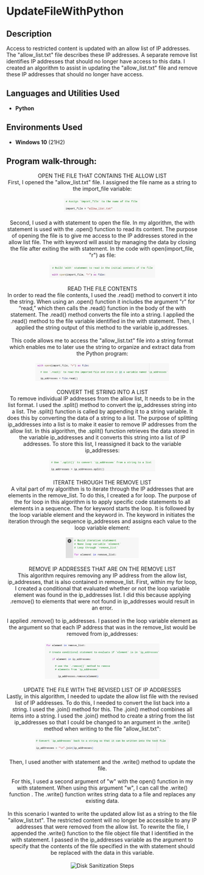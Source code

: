 <h1>UpdateFileWithPython</h1>

<h2>Description</h2>
Access to restricted content is updated with an allow list of IP addresses. The "allow_list.txt" file describes these IP addresses. A separate remove list identifies IP addresses that should no longer have access to this data. I created an algorithm to assist in updating the "allow_list.txt" file and remove these IP addresses that should no longer have access.
<br />


<h2>Languages and Utilities Used</h2>

- <b>Python</b> 

<h2>Environments Used </h2>

- <b>Windows 10</b> (21H2)

<h2>Program walk-through:</h2>

<p align="center">
OPEN THE FILE THAT CONTAINS THE ALLOW LIST <br/>
 First, I opened the "allow_list.txt" file. I assigned the file name as a string to the import_file variable: <br/>
<br />
<img src="https://github.com/DanielYoon82/UpdateFileWithPython/blob/main/Assign%20import%20image.jpg" height="40%" width="40%" alt="Disk Sanitization Steps"/>
<br />
<br />
Second, I used a with statement to open the file. In my algorithm, the with statement is used with the .open() function to read its content. The purpose of opening the file is to give me  access to the IP addresses stored in the allow list file. The with keyword will assist by managing the data by closing the file after exiting the with statement. In the code with open(import_file, "r") as file: <br />
<br />                                                                                                                                                    <img src="https://github.com/DanielYoon82/UpdateFileWithPython/blob/main/Buildwith.jpg" height="55%" width="55%" alt="Disk Sanitization Steps"/>
<br />
<br />
READ THE FILE CONTENTS <br />
In order to read the file contents, I used the .read() method to convert it into the string. When using an .open() function it includes the argument "r" for “read,” which then calls the .read() function in the body of the with statement. The .read() method converts the file into a string. I applied the .read() method to the file variable identified in the with statement. Then, I applied the string output of this method to the variable ip_addresses. <br /> 
 <br />
 This code allows me to access the "allow_list.txt" file into a string format which enables me to later use the string to organize and extract data from the Python program: <br />
<br />
<img src="https://github.com/DanielYoon82/UpdateFileWithPython/blob/main/Untitled%20document_page-0001%20(1).jpg" height="70%" width="70%" alt="Disk Sanitization Steps"/>
<br />
<br />
CONVERT THE STRING INTO A LIST <br />
To remove individual IP addresses from the allow list, It needs to be in the list format. I used the .split() method to convert the ip_addresses string into a list. The .split() function is called by appending it to a string variable. It does this by converting the data of a string to a list. The purpose of splitting ip_addresses into a list is to make it easier to remove IP addresses from the allow list. In this algorithm, the .split() function retrieves the data stored in the variable ip_addresses and it converts this string into a list of IP addresses. To store this list, I reassigned it back to the variable ip_addresses:  <br/>
<br />
<img src="https://github.com/DanielYoon82/UpdateFileWithPython/blob/main/Untitled%20document%20(1)_page-0001%20(1).jpg" height="55%" width="55%" alt="Disk Sanitization Steps"/>
<br />
<br />
ITERATE THROUGH THE REMOVE LIST <br />
A vital part of my algorithm is to iterate through the IP addresses that are elements in the remove_list. To do this, I created a for loop. The purpose of the for loop in this algorithm is to apply specific code statements to all elements in a sequence. The for keyword starts the loop. It is followed by the loop variable element and the keyword in. The keyword in initiates the iteration through the sequence ip_addresses and assigns each value to the loop variable element:  <br/>
<br />
<img src="https://github.com/DanielYoon82/UpdateFileWithPython/blob/main/Untitled.jpg" height="38%" width="38%" alt="Disk Sanitization Steps"/>
<br />
<br />
REMOVE IP ADDRESSES THAT ARE ON THE REMOVE LIST <br />
This algorithm requires removing any IP address from the allow list, ip_addresses, that is also contained in remove_list. First, within my for loop, I created a conditional that evaluated whether or not the loop variable element was found in the ip_addresses list. I did this because applying .remove() to elements that were not found in ip_addresses would result in an error. <br />
<br />
I applied .remove() to ip_addresses. I passed in the loop variable element as the argument so that each IP address that was in the remove_list would be removed from ip_addresses:  <br/>
<br />
<img src="https://github.com/DanielYoon82/UpdateFileWithPython/blob/main/Untitled1.jpg" height="60%" width="60%" alt="Disk Sanitization Steps"/>
<br />
<br />
UPDATE THE FILE WITH THE REVISED LIST OF IP ADDRESSES <br/>
Lastly, in this algorithm, I needed to update the allow list file with the revised list of IP addresses. To do this, I needed to convert the list back into a string. I used the .join() method for this. The .join() method combines all items into a string. I used the .join() method to create a string from the list ip_addresses so that I could be changed to an argument in the .write() method when writing to the file "allow_list.txt": <br />
<br />
<img src="https://github.com/DanielYoon82/UpdateFileWithPython/blob/main/Updatefile.jpg" height="70%" width="70%" alt="Disk Sanitization Steps"/>
<br />
<br />
Then, I used another with statement and the .write() method to update the file. <br /> 
<br />
For this, I used a second argument of "w" with the open() function in my with statement. When using this argument "w", I can call the .write() function . The .write() function writes string data to a file and replaces any existing data.
<br />
<br />
In this scenario I wanted to write the updated allow list as a string to the file "allow_list.txt". The restricted content will no longer be accessible to any IP addresses that were removed from the allow list. To rewrite the file, I appended the .write() function to the file object file that I identified in the with statement. I passed in the ip_addresses variable as the argument to specify that the contents of the file specified in the with statement should be replaced with the data in this variable. <br />
<br />
<img src="https://imgur.com/PKhzwJT" height="52%" width="52%" alt="Disk Sanitization Steps"/>
</p>

<!--
 ```diff
- text in red
+ text in green
! text in orange
# text in gray
@@ text in purple (and bold)@@
```
--!>
